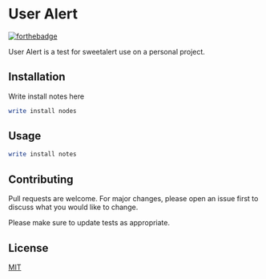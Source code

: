 # User Alert
[![forthebadge](https://forthebadge.com/images/badges/built-with-love.svg)](https://forthebadge.com)

User Alert is a test for sweetalert use on a personal project.

## Installation

Write install notes here

```bash
write install nodes
```

## Usage

```bash
write install notes

```

## Contributing
Pull requests are welcome. For major changes, please open an issue first to discuss what you would like to change.

Please make sure to update tests as appropriate.

## License
[MIT](https://choosealicense.com/licenses/mit/)
